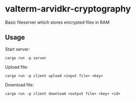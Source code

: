 # valterm-arvidkr-cryptography

Basic fileserver which stores encrypted files in RAM

## Usage

Start server:

`cargo run -p server`

Upload file:

`cargo run -p client upload <input file> <key>`

Download file:

`cargo run -p client download <output file> <key> <id>`
